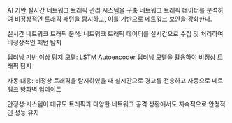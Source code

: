 AI 기반 실시간 네트워크 트래픽 관리 시스템을 구축 
네트워크 트래픽 데이터를 분석하여 비정상적인 트래픽 패턴을 탐지하고, 이를 기반으로 네트워크 보안을 강화한다.​

실시간 네트워크 트래픽 분석:​ 네트워크 트래픽 데이터를 실시간으로 수집 및 처리하여 비정상적인 패턴 탐지​

딥러닝 기반 이상 탐지 모델:​ LSTM Autoencoder 딥러닝 모델을 활용하여 비정상 트래픽 탐지​

자동 대응:​ 비정상 트래픽을 탐지하였을 때 실시간으로 경고를 전송하고 자동으로 네트워크 방화벽 업데이트​

안정성:​시스템이 대규모 트래픽과 다양한 네트워크 공격 상황에서도 지속적으로 안정적인 성능 유지​

​
